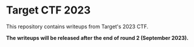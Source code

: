 # Target CTF 2023

This repository contains writeups from Target's 2023 CTF.

**The writeups will be released after the end of round 2 (September 2023).**
